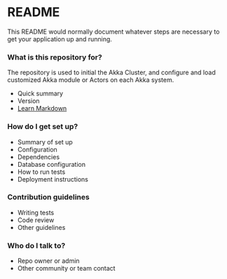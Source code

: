 # README #

This README would normally document whatever steps are necessary to get your application up and running.

### What is this repository for? ###
The repository is used to initial the Akka Cluster, and configure and load customized Akka module or Actors on each Akka system.


* Quick summary
* Version
* [Learn Markdown](https://bitbucket.org/tutorials/markdowndemo)

### How do I get set up? ###

* Summary of set up
* Configuration
* Dependencies
* Database configuration
* How to run tests
* Deployment instructions

### Contribution guidelines ###

* Writing tests
* Code review
* Other guidelines

### Who do I talk to? ###

* Repo owner or admin
* Other community or team contact